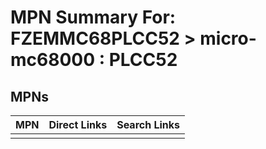 



# MPN Summary For: FZEMMC68PLCC52 > micro-mc68000 : PLCC52

## MPNs
  

|MPN|Direct Links|Search Links|
| :--- | :--- | :--- |
||||
